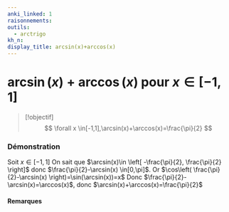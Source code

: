 ```yaml
---
anki_linked: 1
raisonnements:
outils:
  - arctrigo
kh_n:
display_title: arcsin(x)+arccos(x)
---
```

# $\arcsin(x)+\arccos(x)$ pour $x \in[-1,1]$

> [!objectif]
>$$
> \forall x \in[-1,1],\arcsin(x)+\arccos(x)=\frac{\pi}{2}
> $$
### Démonstration

Soit $x \in[-1,1]$
On sait que $\arcsin(x)\in \left[ -\frac{\pi}{2}, \frac{\pi}{2} \right]$ donc $\frac{\pi}{2}-\arcsin(x) \in[0,\pi]$.
Or $\cos\left( \frac{\pi}{2}-\arcsin(x) \right)=\sin(\arcsin(x))=x$
Donc $\frac{\pi}{2}-\arcsin(x)=\arccos(x)$, donc $\arcsin(x)+\arccos(x)=\frac{\pi}{2}$

#### Remarques


